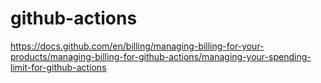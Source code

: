 # github-actions
https://docs.github.com/en/billing/managing-billing-for-your-products/managing-billing-for-github-actions/managing-your-spending-limit-for-github-actions
